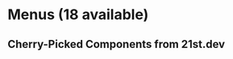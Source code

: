 # Menus (18 available)

## Cherry-Picked Components from 21st.dev

<!-- Add your selected menu components here -->

